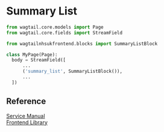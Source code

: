 # Summary List

```py
from wagtail.core.models import Page
from wagtail.core.fields import StreamField

from wagtailnhsukfrontend.blocks import SummaryListBlock

class MyPage(Page):
  body = StreamField([
      ...
      ('summary_list', SummaryListBlock()),
      ...
  ])
```

## Reference

[Service Manual](https://beta.nhs.uk/service-manual/styles-components-patterns/summary-list)  
[Frontend Library](https://github.com/nhsuk/nhsuk-frontend/tree/master/packages/components/summary-list)

